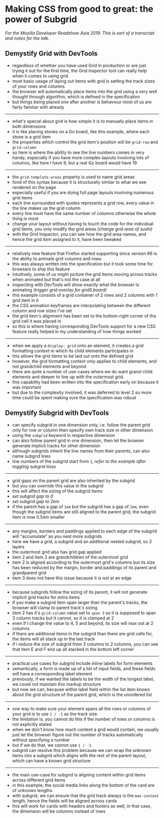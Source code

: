 # Making CSS from good to great: the power of Subgrid

*For the Mozilla Developer Roadshow Asia 2019. This is sort of a transcript and notes for the talk.*

## Demystify Grid with DevTools

- regardless of whether you have used Grid in production or are just trying it out for the first time, the Grid Inspector tool can really help when it comes to using grid
- most basic usage of laying out items with grid is setting the track sizes of your rows and columns
- the browser will automatically place items into the grid using a very well thought through algorithm, which is defined in the specification
- but things being placed one after another is behaviour most of us are fairly familiar with already

---

- what's special about grid is how simple it is to manually place items in both dimensions
- it is like placing stones on a Go board, like this example, where each stone is a grid item
- the properties which control the grid item's position will be `grid-row` and `grid-column`
- so here is where the ability to see the line numbers comes in very handy, especially if you have more complex layouts involving lots of columns, like here I have 9, but a real Go board would have 19

---

- the `grid-template-areas` property is used to name grid areas 
- fond of this syntax because it is structurally similar to what we see rendered on the page
- especially useful if you are doing full page layouts involving numerous grid items
- each line surrounded with quotes represents a grid row, every value in the line makes up the grid column
- every line must have the same number of columns otherwise the whole thing is moot
- change your layout without having to touch the code for the individual grid items, you only modify the grid areas *(change grid area of sushi)*
- with the Grid Inspector, you can see how the grid area names, and hence the grid item assigned to it, have been tweaked

---

- relatively new feature that Firefox started supporting since version 66 is the ability to animate grid columns and rows
- this was always written into the specification but it took some time for browsers to ship this feature
- intuitively, some of us might picture the grid items moving across tracks when animated but that's not the case at all
- inspecting with DevTools will show exactly what the browser is animating *(trigger grid overlay for grid5.board)*
- this example consists of a grid container of 2 rows and 2 columns with 1 grid item in it
- the CSS animation keyframes are interpolating between the different column and row sizes I've set
- the grid item's alignment has been set to the bottom-right corner of the grid cell it was placed in
- so this is where having corresponding DevTools support for a new CSS feature really helped in my understanding of how things worked

---

- when we apply a `display: grid` onto an element, it creates a grid formatting context in which its child elements participates in
- this allows the grid items to be laid out onto the defined grid
- however, the grid formatting context only applies to child elements, and not grandchild elements and beyond
- there are quite a number of use-cases where we do want grand-child elements and deeper to line up with the outermost grid. 
- this capability had been written into the specification early on because it was important
- but due to the complexity involved, it was deferred to level 2 so more time could be spent making sure the specification was robust

## Demystify Subgrid with DevTools

- can specify subgrid in one dimension only, i.e. follow the parent grid only for row or column then specify own track size in other dimension
- using the `subgrid` keyword in respective dimension
- can also follow parent grid in one dimension, then let the browser generate implicit tracks for other dimension
- although subgrids inherit the line names from their parents, can also name subgrid lines
- line numbers of the subgrid start from `1`, *refer to the example after toggling subgrid lines*

---

- grid gaps on the parent grid are also inherited by the subgrid
- but you can override this value in the subgrid
- this will affect the sizing of the subgrid items
- *set subgrid gap to 0*
- *set subgrid gap to 2em*
- if the parent has a gap of `1em` but the subgrid has a gap of `2em`, even though the subgrid items are still aligned to the parent grid, the subgrid item is now 0.5em smaller

---

- any margins, borders and paddings applied to each edge of the subgrid will “accumulate” as you nest more subgrids
- here we have a grid, a subgrid and an additional nested subgrid, so 3 layers
- the outermost grid also has grid gap applied
- item 2 and item 3 are grandchildren of the outermost grid
- item 2 is aligned according to the outermost grid's columns but its size has been reduced by the margin, border and paddings of its parent and grandparent grid
- item 3 does not have this issue because it is not at an edge

---

- because subgrids follow the sizing of its parent, it will not generate implicit grid tracks for extra items
- if you make a subgrid item span larger than the parent's tracks, the browser will clamp to parent track's sizing
- item 2 has it's `grid-column` value set to `span 3` so it is supposed to span 3 column tracks but it cannot, so it is clamped at 2
- even if I change the value to 4, 5 and beyond, its size will max out at 2 columns
- if there are additional items in the subgrid than there are grid cells for, the items will all stack up in the last track
- if i reduce the size of subgrid from 3 columns to 2 columns, you can see that item E and F end up all stacked in the bottom left corner

---

- practical use cases for subgrid include inline labels for form elements
- semantically, a form is made up of a list of input fields, and these fields will have a corresponding label element
- previously, if we wanted the labels to be the width of the longest label, we could not maintain this markup structure
- but now we can, because within label field within the list item knows about the grid structure of the parent grid, which is the unordered list

---

- one way to make sure your element spans all the rows or columns of your grid is to use `1 / -1` as the track size
- the limitation is, you cannot do this if the number of rows or columns is not explicitly stated
- when we don't know how much content a grid would contain, we usually just let the browser figure out the number of tracks automatically without specifying a number
- but if we do that, we cannot use `1 / -1`
- subgrid can resolve this problem because we can wrap the unknown items into a subgrid which aligns with the rest of the parent layout, which can have a known grid structure

---

- the main use-case for subgrid is aligning content within grid items across different grid items
- in this example, the social media links along the bottom of the card are of unknown lengths
- with subgrid, we can ensure that the grid track always is the `max-content` length, hence the fields will be aligned across cards
- this will work for cards with headers and footers as well, in that case, the dimension will be columns instead of rows